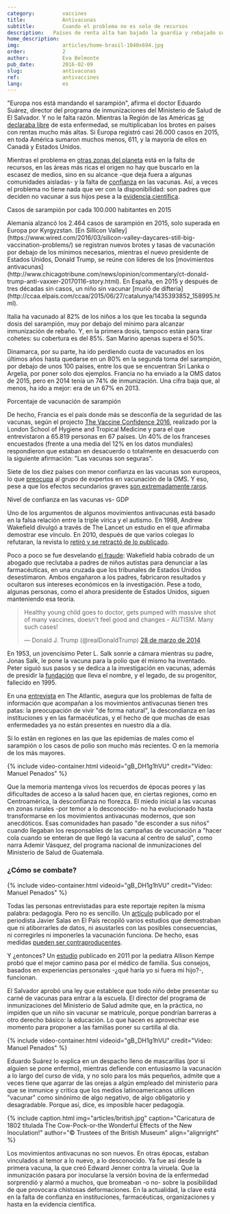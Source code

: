 ```yaml
---
category:         vaccines
title:            Antivacunas
subtitle:         Cuando el problema no es solo de recursos
description:   Países de renta alta han bajado la guardia y rebajado sus porcentajes de inmunización. En algunos, la confianza en las vacunas empieza a flojear   
home_description: 
img:              articles/home-brasil-1040x694.jpg
order:            2
author:           Eva Belmonte
pub_date:         2016-02-09
slug:             antivacunas
ref:              antivaccines
lang:             es
---
```


<div class="container page-content" markdown="1">
  <div class="page-content-container" markdown="1">

"Europa nos está mandando el sarampión", afirma el doctor Eduardo Suárez, director del programa de inmunizaciones del Ministerio de Salud de El Salvador. Y no le falta razón. Mientras la Región de las Américas [se declaraba libre](http://www.paho.org/hq/index.php?option=com_content&view=article&id=12528%3Aregion-americas-declared-free-measles&Itemid=1926&lang=en) de esta enfermedad, se multiplicaban los brotes en países con rentas mucho más altas. Si Europa registró casi 26.000 casos en 2015, en toda América sumaron muchos menos, 611, y la mayoría de ellos en Canadá y Estados Unidos. 

Mientras el problema en [otras zonas del planeta](/vaccines/inmunizacion) está en la falta de recursos, en las áreas más ricas el origen no hay que buscarlo en la escasez de medios, sino en su alcance -que deja fuera a algunas comunidades aisladas- y la falta de [confianza](http://elpais.com/elpais/2016/03/15/ciencia/1458038627_317563.html) en las vacunas. Así, a veces el problema no tiene nada que ver con la disponibilidad: son padres que deciden no vacunar a sus hijos pese a la [evidencia científica](http://www.who.int/features/qa/84/es/).
</div>

<div class="graph-container">
  <p class="graph-container-caption">Casos de sarampión por cada 100.000 habitantes en 2015</p>
  <div id="measles-world-map-graph" class="map-graph"></div>
</div>

<div class="page-content-container" markdown="1">
Alemania alzancó los 2.464 casos de sarampión en 2015, solo superada en Europa por Kyrgyzstan. [En Sillicon Valley](https://www.wired.com/2016/03/silicon-valley-daycares-still-big-vaccination-problems/) se registran nuevos brotes y tasas de vacunación por debajo de los mínimos necesarios, mientras el nuevo presidente de Estados Unidos, Donald Trump, se reúne con líderes de los [movimientos antivacunas](http://www.chicagotribune.com/news/opinion/commentary/ct-donald-trump-anti-vaxxer-20170116-story.html). En España, en 2015 y después de tres décadas sin casos, un niño sin vacunar [murió de difteria](http://ccaa.elpais.com/ccaa/2015/06/27/catalunya/1435393852_158995.html).

Italia ha vacunado al 82% de los niños a los que les tocaba la segunda dosis del sarampión, muy por debajo del mínimo para alcanzar inmunización de rebaño. Y, en la primera dosis, tampoco están para tirar cohetes: su cobertura es del 85%. San Marino apenas supera el 50%.

Dinamarca, por su parte, ha ido perdiendo cuota de vacunados en los últimos años hasta quedarse en un 80% en la segunda toma del sarampión, por debajo de unos 100 países, entre los que se encuentran Sri Lanka o Argelia, por poner solo dos ejemplos. Francia no ha enviado a la OMS datos de 2015, pero en 2014 tenía un 74% de inmunización. Una cifra baja que, al menos, ha ido a mejor: era de un 67% en 2013.

<div class="graph-container">
  <p class="graph-container-caption">Porcentaje de vacunación de sarampión</p>
  <div id="immunization-coverage-graph" class="line-graph"></div>
</div>

De hecho, Francia es el país donde más se desconfía de la seguridad de las vacunas, según el projecto [The Vaccine Confidence 2016](http://www.vaccineconfidence.org/research/the-state-of-vaccine-confidence-2016/), realizado por la London School of Hygiene and Tropical Medicine y para el que entrevistaron a 65.819 personas en 67 países. Un 40% de los franceses encuestados (frente a una media del 12% en los datos mundiales) respondieron que estaban en desacuerdo o totalmente en desacuerdo con la siguiente afirmación: "Las vacunas son seguras". 

Siete de los diez países con menor confianza en las vacunas son europeos, lo que [preocupa](http://apps.who.int/iris/bitstream/10665/251810/1/WER9148.pdf?ua=1) al grupo de expertos en vacunación de la OMS. Y eso, pese a que los efectos secundarios graves [son extremadamente raros](https://www.science.org.au/learning/general-audience/science-booklets/science-immunisation/4-are-vaccines-safe). 

</div>
<div class="graph-container">
  <p class="graph-container-caption">Nivel de confianza en las vacunas vs- GDP</p>
  <div id="vaccine-confidence-graph" class="scatterplot-graph"></div>
</div>
<div class="page-content-container" markdown="1">

Uno de los argumentos de algunos movimientos antivacunas está basado en la falsa relación entre la triple vírica y el autismo. En 1998, Andrew Wakefield divulgó a través de The Lancet un estudio en el que afirmaba demostrar ese vínculo. En 2010, después de que varios colegas lo refutaran, la revista lo [retiró y se retractó de lo publicado](http://www.thelancet.com/journals/lancet/article/PIIS0140-6736(97)11096-0/abstract). 

Poco a poco se fue desvelando [el fraude](http://www.elmundo.es/elmundosalud/2011/01/12/noticias/1294819509.html): Wakefield había cobrado de un abogado que reclutaba a padres de niños autistas para denunciar a las farmacéuticas, en una cruzada que los tribunales de Estados Unidos desestimaron. Ambos engañaron a los padres, fabricaron resultados y ocultaron sus intereses económicos en la investigación. Pese a todo, algunas personas, como el ahora presidente de Estados Unidos, siguen manteniendo esa teoría.

<blockquote class="twitter-tweet" data-lang="es"><p lang="en" dir="ltr">Healthy young child goes to doctor, gets pumped with massive shot of many vaccines, doesn&#39;t feel good and changes - AUTISM. Many such cases!</p>&mdash; Donald J. Trump (@realDonaldTrump) <a href="https://twitter.com/realDonaldTrump/status/449525268529815552">28 de marzo de 2014</a></blockquote>
<script async src="//platform.twitter.com/widgets.js" charset="utf-8"></script>

En 1953, un jovencísimo Peter L. Salk sonríe a cámara mientras su padre, Jonas Salk, le pone la vacuna para la polio que él mismo ha inventado. Peter siguió sus pasos y se dedica a la investigación en vacunas, además de presidir la [fundación](http://jonassalklegacyfoundation.org/) que lleva el nombre, y el legado, de su progenitor, fallecido en 1995. 

En una [entrevista](http://www.theatlantic.com/health/archive/2014/10/the-anti-vaccine-movement-is-forgetting-the-polio-epidemic/381986/) en The Atlantic, asegura que los problemas de falta de información que acompañan a los movimientos antivacunas tienen tres patas: la preocupación de vivir "de forma natural", la descondianza en las instituciones y en las farmacéuticas, y el hecho de que muchas de esas enfermedades ya no están presentes en nuestro día a día. 

Sí lo están en regiones en las que las epidemias de males como el sarampión o los casos de polio son mucho más recientes. O en la memoria de los más mayores. 

<div class="container-right">
{% include video-container.html videoid="gB_DH1g1hVU" credit="Vídeo: Manuel Penados" %}
</div>

Que la memoria mantenga vivos los recuerdos de épocas peores y las dificultades de acceso a la salud hacen que, en ciertas regiones, como en Centroamérica, la desconfianza no florezca. El miedo inicial a las vacunas en zonas rurales -por temor a lo desconocido- no ha evolucionado hasta transformarse en los movimientos antivacunas modernos, que son anecdóticos. Esas comunidades han pasado "de esconder a sus niños" cuando llegaban los responsables de las campañas de vacunación a "hacer cola cuando se enteran de que llegó la vacuna al centro de salud", como narra Ademir Vásquez, del programa nacional de inmunizaciones del Ministerio de Salud de Guatemala.

### ¿Cómo se combate?

<div class="container-right">
{% include video-container.html videoid="gB_DH1g1hVU" credit="Vídeo: Manuel Penados" %}
</div>

Todas las personas entrevistadas para este reportaje repiten la misma palabra: pedagogía. Pero no es sencillo. Un [artículo](http://elpais.com/elpais/2015/06/03/ciencia/1433354194_756223.html) publicado por el periodista Javier Salas en El País recopiló varios estudios que demostraban que ni atiborrarles de datos, ni asustarles con las posibles consecuencias, ni corregirles ni imponerles la vacunación funciona. De hecho, esas medidas [pueden ser contraproducentes](http://pediatrics.aappublications.org/content/early/2014/02/25/peds.2013-2365).

Y ¿entonces? Un [estudio](http://www.ajpmonline.org/article/S0749-3797(11)00042-0/abstract) publicado en 2011 por la pediatra Allison Kempe probó que el mejor camino pasa por el médico de familia. Sus consejos, basados en experiencias personales -¿qué haría yo si fuera mi hijo?-, funcionan.  

El Salvador aprobó una ley que establece que todo niño debe presentar su carné de vacunas para entrar a la escuela. El director del programa de inmunizaciones del Ministerio de Salud admite que, en la práctica, no impiden que un niño sin vacunar se matricule, porque pondrían barreras a otro derecho básico: la educación. Lo que hacen es aprovechar ese momento para proponer a las familias poner su cartilla al día. 

<div class="container-right">
{% include video-container.html videoid="gB_DH1g1hVU" credit="Vídeo: Manuel Penados" %}
</div>

Eduardo Suárez lo explica en un despacho lleno de mascarillas (por si alguien se pone enfermo), mientras defiende con entusiasmo la vacunación a lo largo del curso de vida, y no solo para los más pequeños, admite que a veces tiene que agarrar de las orejas a algún empleado del ministerio para que se inmunice y critica que los medios latinoamericanos utilicen "vacunar" como sinónimo de algo negativo, de algo obligatorio y desagradable. Porque así, dice, es imposible hacer pedagogía. 

{% include caption.html img="articles/british.jpg" caption="Caricatura de 1802 titulada The Cow-Pock-or-the Wonderful Effects of the New Inoculation!" author="© Trustees of the British Museum" align="alignright" %}

Los movimientos antivacunas no son nuevos. En otras épocas, estaban vinculados al temor a lo nuevo, a lo desconocido. Ya fue así desde la primera vacuna, la que creó Edward Jenner contra la viruela. Que la inmunización pasara por inocularse la versión bovina de la enfermedad sorprendió y alarmó a muchos, que bromeaban -o no- sobre la posibilidad de que provocara chistosas deformaciones. En la actualidad, la clave está en la falta de confianza en instituciones, farmacéuticas, organizaciones y hasta en la evidencia científica.

  </div>
</div>